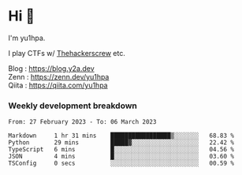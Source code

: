 # Hi 👋

I'm yu1hpa.

I play CTFs w/ [Thehackerscrew](https://www.thehackerscrew.team/) etc.

Blog : https://blog.y2a.dev  
Zenn : https://zenn.dev/yu1hpa  
Qiita : https://qiita.com/yu1hpa  

### Weekly development breakdown

<!--START_SECTION:waka-->

```text
From: 27 February 2023 - To: 06 March 2023

Markdown     1 hr 31 mins    █████████████████▒░░░░░░░   68.83 %
Python       29 mins         █████▓░░░░░░░░░░░░░░░░░░░   22.42 %
TypeScript   6 mins          █░░░░░░░░░░░░░░░░░░░░░░░░   04.56 %
JSON         4 mins          █░░░░░░░░░░░░░░░░░░░░░░░░   03.60 %
TSConfig     0 secs          ░░░░░░░░░░░░░░░░░░░░░░░░░   00.59 %
```

<!--END_SECTION:waka-->

